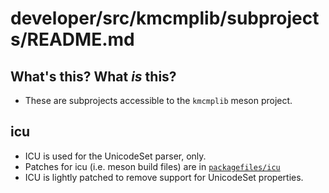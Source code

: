 # developer/src/kmcmplib/subprojects/README.md

## What's this? What _is_ this?

- These are subprojects accessible to the `kmcmplib` meson project.

## icu

- ICU is used for the UnicodeSet parser, only.
- Patches for icu (i.e. meson build files) are in [`packagefiles/icu`](./packagefiles/icu/)
- ICU is lightly patched to remove support for UnicodeSet properties.
